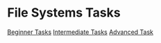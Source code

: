 # File Systems Tasks

[Beginner Tasks](/File%20Systems/Beginner/)
[Intermediate Tasks](/File%20Systems/Intermediate/)
[Advanced Task](/File%20Systems/Advanced/)